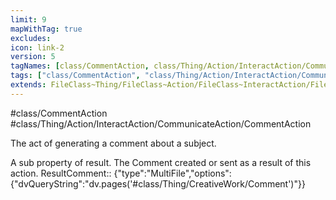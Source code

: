 ```yaml
---
limit: 9
mapWithTag: true
excludes:
icon: link-2
version: 5
tagNames: [class/CommentAction, class/Thing/Action/InteractAction/CommunicateAction/CommentAction, schema-org/CommentAction]
tags: ["class/CommentAction", "class/Thing/Action/InteractAction/CommunicateAction/CommentAction"]
extends: FileClass~Thing/FileClass~Action/FileClass~InteractAction/FileClass~CommunicateAction
---
```


#class/CommentAction
#class/Thing/Action/InteractAction/CommunicateAction/CommentAction


The act of generating a comment about a subject.


A sub property of result. The Comment created or sent as a result of this action.
ResultComment:: {"type":"MultiFile","options":{"dvQueryString":"dv.pages('#class/Thing/CreativeWork/Comment')"}}
